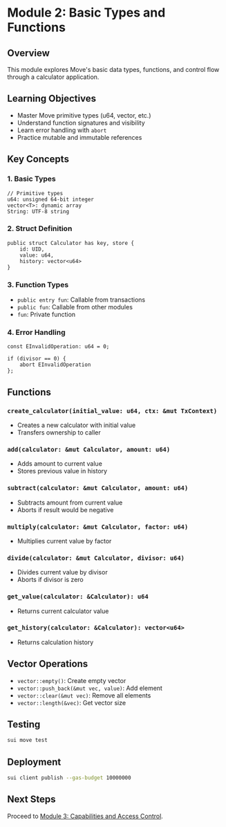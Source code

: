 # Module 2: Basic Types and Functions

## Overview
This module explores Move's basic data types, functions, and control flow through a calculator application.

## Learning Objectives
- Master Move primitive types (u64, vector, etc.)
- Understand function signatures and visibility
- Learn error handling with `abort`
- Practice mutable and immutable references

## Key Concepts

### 1. Basic Types
```move
// Primitive types
u64: unsigned 64-bit integer
vector<T>: dynamic array
String: UTF-8 string
```

### 2. Struct Definition
```move
public struct Calculator has key, store {
    id: UID,
    value: u64,
    history: vector<u64>
}
```

### 3. Function Types
- `public entry fun`: Callable from transactions
- `public fun`: Callable from other modules
- `fun`: Private function

### 4. Error Handling
```move
const EInvalidOperation: u64 = 0;

if (divisor == 0) {
    abort EInvalidOperation
};
```

## Functions

### `create_calculator(initial_value: u64, ctx: &mut TxContext)`
- Creates a new calculator with initial value
- Transfers ownership to caller

### `add(calculator: &mut Calculator, amount: u64)`
- Adds amount to current value
- Stores previous value in history

### `subtract(calculator: &mut Calculator, amount: u64)`
- Subtracts amount from current value
- Aborts if result would be negative

### `multiply(calculator: &mut Calculator, factor: u64)`
- Multiplies current value by factor

### `divide(calculator: &mut Calculator, divisor: u64)`
- Divides current value by divisor
- Aborts if divisor is zero

### `get_value(calculator: &Calculator): u64`
- Returns current calculator value

### `get_history(calculator: &Calculator): vector<u64>`
- Returns calculation history

## Vector Operations
- `vector::empty()`: Create empty vector
- `vector::push_back(&mut vec, value)`: Add element
- `vector::clear(&mut vec)`: Remove all elements
- `vector::length(&vec)`: Get vector size

## Testing
```bash
sui move test
```

## Deployment
```bash
sui client publish --gas-budget 10000000
```

## Next Steps
Proceed to [Module 3: Capabilities and Access Control](../module-3-capabilities/README.md).
